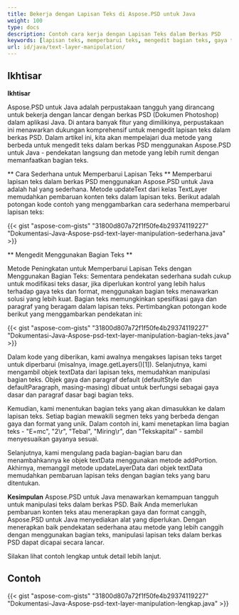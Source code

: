 ```yaml
---
title: Bekerja dengan Lapisan Teks di Aspose.PSD untuk Java
weight: 100
type: docs
description: Contoh cara kerja dengan Lapisan Teks dalam Berkas PSD
keywords: [lapisan teks, memperbarui teks, mengedit bagian teks, gaya teks, paragraf teks, api psd, java, contoh kode]
url: id/java/text-layer-manipulation/
---
```


## **Ikhtisar**

**Ikhtisar**

Aspose.PSD untuk Java adalah perpustakaan tangguh yang dirancang untuk bekerja dengan lancar dengan berkas PSD (Dokumen Photoshop) dalam aplikasi Java. Di antara banyak fitur yang dimilikinya, perpustakaan ini menawarkan dukungan komprehensif untuk mengedit lapisan teks dalam berkas PSD. Dalam artikel ini, kita akan mempelajari dua metode yang berbeda untuk mengedit teks dalam berkas PSD menggunakan Aspose.PSD untuk Java - pendekatan langsung dan metode yang lebih rumit dengan memanfaatkan bagian teks.

** Cara Sederhana untuk Memperbarui Lapisan Teks **
Memperbarui lapisan teks dalam berkas PSD menggunakan Aspose.PSD untuk Java adalah hal yang sederhana. Metode updateText dari kelas TextLayer memudahkan pembaruan konten teks dalam lapisan teks. Berikut adalah potongan kode contoh yang menggambarkan cara sederhana memperbarui lapisan teks:

{{< gist "aspose-com-gists" "31800d807a72f1f50fe4b29374119227" "Dokumentasi-Java-Aspose-psd-text-layer-manipulation-sederhana.java" >}}

** Mengedit Menggunakan Bagian Teks **

Metode Peningkatan untuk Memperbarui Lapisan Teks dengan Menggunakan Bagian Teks: Sementara pendekatan sederhana sudah cukup untuk modifikasi teks dasar, jika diperlukan kontrol yang lebih halus terhadap gaya teks dan format, menggunakan bagian teks menawarkan solusi yang lebih kuat. Bagian teks memungkinkan spesifikasi gaya dan paragraf yang beragam dalam lapisan teks. Pertimbangkan potongan kode berikut yang menggambarkan pendekatan ini:

{{< gist "aspose-com-gists" "31800d807a72f1f50fe4b29374119227" "Dokumentasi-Java-Aspose-psd-text-layer-manipulation-bagian-teks.java" >}}

Dalam kode yang diberikan, kami awalnya mengakses lapisan teks target untuk diperbarui (misalnya, image.getLayers()[1]). Selanjutnya, kami mengambil objek textData dari lapisan teks, memudahkan manipulasi bagian teks. Objek gaya dan paragraf default (defaultStyle dan defaultParagraph, masing-masing) dibuat untuk berfungsi sebagai gaya dasar dan paragraf dasar bagi bagian teks.

Kemudian, kami menentukan bagian teks yang akan dimasukkan ke dalam lapisan teks. Setiap bagian mewakili segmen teks yang berbeda dengan gaya dan format yang unik. Dalam contoh ini, kami menetapkan lima bagian teks - "E=mc", "2\r", "Tebal", "Miring\r", dan "Tekskapital" - sambil menyesuaikan gayanya sesuai.

Selanjutnya, kami mengulang pada bagian-bagian baru dan menambahkannya ke objek textData menggunakan metode addPortion. Akhirnya, memanggil metode updateLayerData dari objek textData memudahkan pembaruan lapisan teks dengan bagian teks yang baru ditentukan.

**Kesimpulan**
Aspose.PSD untuk Java menawarkan kemampuan tangguh untuk manipulasi teks dalam berkas PSD. Baik Anda memerlukan pembaruan konten teks atau menerapkan gaya dan format canggih, Aspose.PSD untuk Java menyediakan alat yang diperlukan. Dengan menerapkan baik pendekatan sederhana atau metode yang lebih canggih dengan menggunakan bagian teks, manipulasi lapisan teks dalam berkas PSD dapat dicapai secara lancar.

Silakan lihat contoh lengkap untuk detail lebih lanjut.

## **Contoh**
{{< gist "aspose-com-gists" "31800d807a72f1f50fe4b29374119227" "Dokumentasi-Java-Aspose-psd-text-layer-manipulation-lengkap.java" >}}

